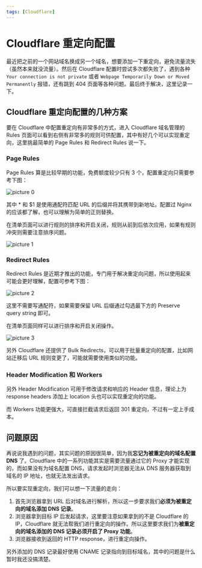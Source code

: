 ```yaml
---
tags: [Cloudflare]
---
```


# Cloudflare 重定向配置

最近把之前的一个网站域名换成另一个域名，想要添加一下重定向，避免流量流失（虽然本来就没流量）。然后在 Cloudflare 配置时尝试多次都失败了，遇到各种 `Your connection is not private` 或者 `Webpage Temporarily Down or Moved Permanently` 报错，还有跳到 404 页面等各种问题。最后终于解决，这里记录一下。

## Cloudflare 重定向配置的几种方案

要在 Cloudflare 中配置重定向有非常多的方式，进入 Cloudflare 域名管理的 Rules 页面可以看到右侧有非常多的规则可供配置，其中有好几个可以实现重定向，这里挑最简单的 Page Rules 和 Redirect Rules 说一下。

### Page Rules

Page Rules 算是比较早期的功能，免费额度较少只有 3 个，配置重定向只需要参考下图：

![picture 0](https://stg.heyfe.org/images/blog-cloudflare-redirect-1689404416009.png)

其中 \* 和 $1 是使用通配符匹配 URL 的后缀并将其携带到新地址。配置过 Nginx 的应该都了解，也可以理解为简单的正则替换。

在清单页面可以进行规则的排序和开启关闭，规则从前到后依次应用，如果有规则冲突则需要注意排序问题。

![picture 1](https://stg.heyfe.org/images/blog-cloudflare-redirect-1689404597891.png)

### Redirect Rules

Redirect Rules 是近期才推出的功能，专门用于解决重定向问题，所以使用起来可能会更好理解，配置可参考下图：

![picture 2](https://stg.heyfe.org/images/blog-cloudflare-redirect-1689404808172.png)

这里不需要写通配符，如果需要保留 URL 后缀通过勾选最下方的 Preserve query string 即可。

在清单页面同样可以进行排序和开启关闭操作。

![picture 3](https://stg.heyfe.org/images/blog-cloudflare-redirect-1689404937391.png)

另外 Cloudflare 还提供了 Bulk Redirects，可以用于批量重定向的配置，比如网站迁移后 URL 规则变更了，可能就需要使用类似的功能。

### Header Modification 和 Workers

另外 Header Modification 可用于修改请求和响应的 Header 信息，理论上为 response headers 添加上 location 头也可以实现重定向的功能。

而 Workers 功能更强大，可直接拦截请求后返回 301 重定向，不过有一定上手成本。

## 问题原因

再说说我遇到的问题，其实问题的原因很简单，因为我**忘记为被重定向的域名配置 DNS** 了。Cloudflare 中的一系列功能其实是需要流量通过它的 Proxy 才能实现的，而如果没有为域名配置 DNS，请求发起时浏览器无法从 DNS 服务器获取到域名的 IP 地址，也就无法发出请求。

所以要实现重定向，我们可以想一下流量的走向：

1. 首先浏览器拿到 URL 后对域名进行解析，所以这一步要求我们**必须为被重定向的域名添加 DNS 记录**。
2. 浏览器拿到目标 IP 后发起请求，这里要注意如果拿到的不是 Cloudflare 的 IP，Cloudflare 就无法帮我们进行重定向的操作。所以这里要求我们为**被重定向的域名添加的 DNS 记录必须开启了 Proxy 功能**。
3. 浏览器接收到返回的 HTTP response，进行重定向操作。

另外添加的 DNS 记录最好使用 CNAME 记录指向到目标域名，其中的问题是什么暂时我还没搞清楚。
